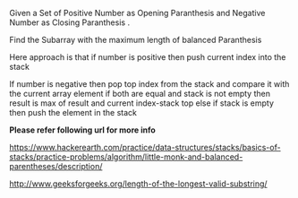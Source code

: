 <p>Given a Set of Positive Number as Opening Paranthesis and Negative Number as Closing Paranthesis .</p>

<p>Find the Subarray with the maximum length of balanced Paranthesis


Here approach is that if number is positive then push current index into the stack

If number is negative then pop top index from the stack and compare it with the current array element 
if both are equal and stack is not empty then result is max of result and current index-stack top else if stack is empty then push the element in the stack</p>

<b>Please refer following url for more info</b>

https://www.hackerearth.com/practice/data-structures/stacks/basics-of-stacks/practice-problems/algorithm/little-monk-and-balanced-parentheses/description/


http://www.geeksforgeeks.org/length-of-the-longest-valid-substring/